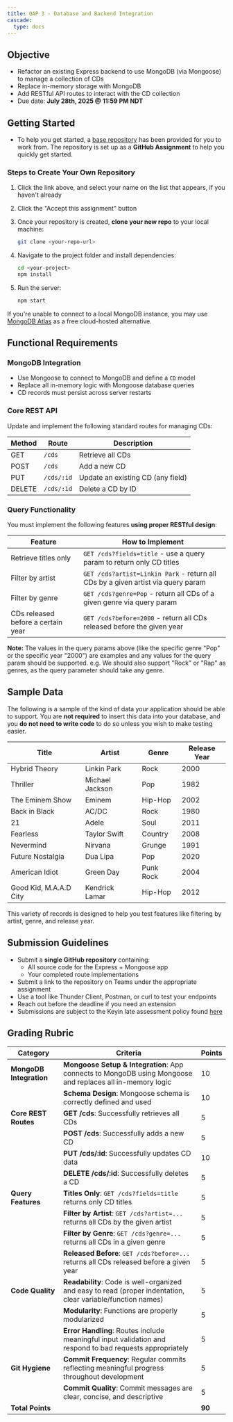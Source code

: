 ```yaml
---
title: QAP 3 - Database and Backend Integration
cascade:  
  type: docs  
---
```


## Objective
- Refactor an existing Express backend to use MongoDB (via Mongoose) to manage a collection of CDs  
- Replace in-memory storage with MongoDB  
- Add RESTful API routes to interact with the CD collection  
- Due date: **July 28th, 2025 @ 11:59 PM NDT**


## Getting Started  

- To help you get started, a [base repository](https://classroom.github.com/a/QvnYcUuw) has been provided for you to work from. The repository is set up as a **GitHub Assignment** to help you quickly get started.

### Steps to Create Your Own Repository  

1. Click the link above, and select your name on the list that appears, if you haven't already
   
1. Click the "Accept this assignment" button

1. Once your repository is created, **clone your new repo** to your local machine:  
   ```bash
   git clone <your-repo-url>
   ```
1. Navigate to the project folder and install dependencies:  
   ```bash
   cd <your-project>
   npm install
   ```
1. Run the server:  
   ```bash
   npm start
   ```

If you're unable to connect to a local MongoDB instance, you may use [MongoDB Atlas](https://www.mongodb.com/atlas/database) as a free cloud-hosted alternative.

## Functional Requirements  

### MongoDB Integration  
- Use Mongoose to connect to MongoDB and define a `CD` model
- Replace all in-memory logic with Mongoose database queries
- CD records must persist across server restarts

### Core REST API  
Update and implement the following standard routes for managing CDs:

| **Method** | **Route**  | **Description**                   |
|------------|------------|-----------------------------------|
| GET        | `/cds`     | Retrieve all CDs                  |
| POST       | `/cds`     | Add a new CD                      |
| PUT        | `/cds/:id` | Update an existing CD (any field) |
| DELETE     | `/cds/:id` | Delete a CD by ID                 |

### Query Functionality  
You must implement the following features **using proper RESTful design**:

| **Feature**                         | **How to Implement**                                                                 |
|-------------------------------------|--------------------------------------------------------------------------------------|
| Retrieve titles only                | `GET /cds?fields=title` - use a query param to return only CD titles                 |
| Filter by artist                    | `GET /cds?artist=Linkin Park` - return all CDs by a given artist via query param     |
| Filter by genre                     | `GET /cds?genre=Pop` - return all CDs of a given genre via query param               |
| CDs released before a certain year  | `GET /cds?before=2000` - return all CDs released before the given year               |

**Note:** The values in the query params above (like the specific genre "Pop" or the specific year "2000") are examples and any values for the query param should be supported. e.g. We should also support "Rock" or "Rap" as genres, as the query parameter should take any genre.

## Sample Data  
The following is a sample of the kind of data your application should be able to support. You are **not required** to insert this data into your database, and you **do not need to write code** to do so unless you wish to make testing easier.

| Title                  | Artist          | Genre     | Release Year |
|------------------------|-----------------|-----------|--------------|
| Hybrid Theory          | Linkin Park     | Rock      | 2000         |
| Thriller               | Michael Jackson | Pop       | 1982         |
| The Eminem Show        | Eminem          | Hip-Hop   | 2002         |
| Back in Black          | AC/DC           | Rock      | 1980         |
| 21                     | Adele           | Soul      | 2011         |
| Fearless               | Taylor Swift    | Country   | 2008         |
| Nevermind              | Nirvana         | Grunge    | 1991         |
| Future Nostalgia       | Dua Lipa        | Pop       | 2020         |
| American Idiot         | Green Day       | Punk Rock | 2004         |
| Good Kid, M.A.A.D City | Kendrick Lamar  | Hip-Hop   | 2012         |

This variety of records is designed to help you test features like filtering by artist, genre, and release year.

## Submission Guidelines  
- Submit a **single GitHub repository** containing:
  - All source code for the Express + Mongoose app
  - Your completed route implementations
- Submit a link to the repository on Teams under the appropriate assignment
- Use a tool like Thunder Client, Postman, or curl to test your endpoints
- Reach out before the deadline if you need an extension
- Submissions are subject to the Keyin late assessment policy found [here](https://keyincollege289.sharepoint.com/:b:/s/FullstackJavascript-SD14Sept.2025-Dec.2025/EaNwhyZvUxhIpqLD-N68n64BaOjdRmmLNGNw_u9tarzk4A?e=2i061T)

## Grading Rubric  

| **Category**            | **Criteria**                                                                                                   | **Points** |
|-------------------------|----------------------------------------------------------------------------------------------------------------|------------|
| **MongoDB Integration** | **Mongoose Setup & Integration**: App connects to MongoDB using Mongoose and replaces all in-memory logic      | 10         |
|                         | **Schema Design**: Mongoose schema is correctly defined and used                                               | 10         |
| **Core REST Routes**    | **GET /cds**: Successfully retrieves all CDs                                                                   | 5          |
|                         | **POST /cds**: Successfully adds a new CD                                                                      | 5          |
|                         | **PUT /cds/:id**: Successfully updates CD data                                                                 | 10         |
|                         | **DELETE /cds/:id**: Successfully deletes a CD                                                                 | 5          |
| **Query Features**      | **Titles Only**: `GET /cds?fields=title` returns only CD titles                                                | 5          |
|                         | **Filter by Artist**: `GET /cds?artist=...` returns all CDs by the given artist                                | 5          |
|                         | **Filter by Genre**: `GET /cds?genre=...` returns all CDs in a given genre                                     | 5          |
|                         | **Released Before**: `GET /cds?before=...` returns all CDs released before a given year                        | 5          |
| **Code Quality**        | **Readability**: Code is well-organized and easy to read (proper indentation, clear variable/function names)   | 5          |
|                         | **Modularity**: Functions are properly modularized                                                             | 5          |
|                         | **Error Handling**: Routes include meaningful input validation and respond to bad requests appropriately       | 5          |
| **Git Hygiene**         | **Commit Frequency**: Regular commits reflecting meaningful progress throughout development                    | 5          |
|                         | **Commit Quality**: Commit messages are clear, concise, and descriptive                                        | 5          |
| **Total Points**        |                                                                                                                | **90**     |
